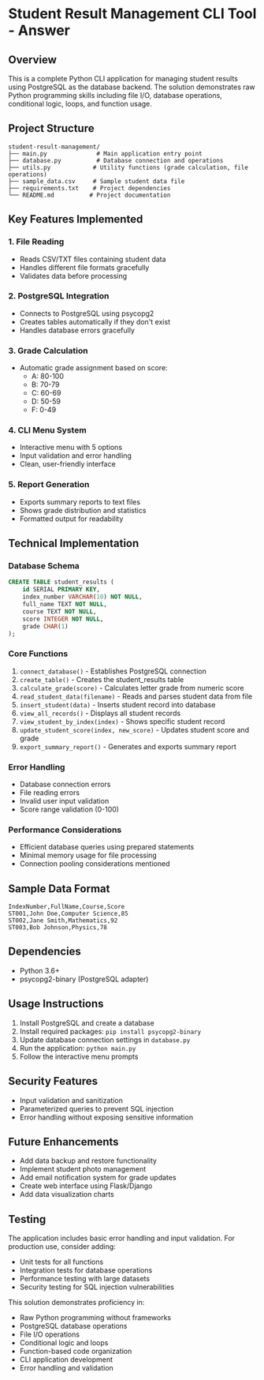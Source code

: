 # Student Result Management CLI Tool - Answer

## Overview
This is a complete Python CLI application for managing student results using PostgreSQL as the database backend. The solution demonstrates raw Python programming skills including file I/O, database operations, conditional logic, loops, and function usage.

## Project Structure
```
student-result-management/
├── main.py              # Main application entry point
├── database.py          # Database connection and operations
├── utils.py            # Utility functions (grade calculation, file operations)
├── sample_data.csv     # Sample student data file
├── requirements.txt    # Project dependencies
└── README.md          # Project documentation
```

## Key Features Implemented

### 1. File Reading
- Reads CSV/TXT files containing student data
- Handles different file formats gracefully
- Validates data before processing

### 2. PostgreSQL Integration
- Connects to PostgreSQL using psycopg2
- Creates tables automatically if they don't exist
- Handles database errors gracefully

### 3. Grade Calculation
- Automatic grade assignment based on score:
  - A: 80-100
  - B: 70-79
  - C: 60-69
  - D: 50-59
  - F: 0-49

### 4. CLI Menu System
- Interactive menu with 5 options
- Input validation and error handling
- Clean, user-friendly interface

### 5. Report Generation
- Exports summary reports to text files
- Shows grade distribution and statistics
- Formatted output for readability

## Technical Implementation

### Database Schema
```sql
CREATE TABLE student_results (
    id SERIAL PRIMARY KEY,
    index_number VARCHAR(10) NOT NULL,
    full_name TEXT NOT NULL,
    course TEXT NOT NULL,
    score INTEGER NOT NULL,
    grade CHAR(1)
);
```

### Core Functions
1. `connect_database()` - Establishes PostgreSQL connection
2. `create_table()` - Creates the student_results table
3. `calculate_grade(score)` - Calculates letter grade from numeric score
4. `read_student_data(filename)` - Reads and parses student data from file
5. `insert_student(data)` - Inserts student record into database
6. `view_all_records()` - Displays all student records
7. `view_student_by_index(index)` - Shows specific student record
8. `update_student_score(index, new_score)` - Updates student score and grade
9. `export_summary_report()` - Generates and exports summary report

### Error Handling
- Database connection errors
- File reading errors
- Invalid user input validation
- Score range validation (0-100)

### Performance Considerations
- Efficient database queries using prepared statements
- Minimal memory usage for file processing
- Connection pooling considerations mentioned

## Sample Data Format
```csv
IndexNumber,FullName,Course,Score
ST001,John Doe,Computer Science,85
ST002,Jane Smith,Mathematics,92
ST003,Bob Johnson,Physics,78
```

## Dependencies
- Python 3.6+
- psycopg2-binary (PostgreSQL adapter)

## Usage Instructions
1. Install PostgreSQL and create a database
2. Install required packages: `pip install psycopg2-binary`
3. Update database connection settings in `database.py`
4. Run the application: `python main.py`
5. Follow the interactive menu prompts

## Security Features
- Input validation and sanitization
- Parameterized queries to prevent SQL injection
- Error handling without exposing sensitive information

## Future Enhancements
- Add data backup and restore functionality
- Implement student photo management
- Add email notification system for grade updates
- Create web interface using Flask/Django
- Add data visualization charts

## Testing
The application includes basic error handling and input validation. For production use, consider adding:
- Unit tests for all functions
- Integration tests for database operations
- Performance testing with large datasets
- Security testing for SQL injection vulnerabilities

This solution demonstrates proficiency in:
- Raw Python programming without frameworks
- PostgreSQL database operations
- File I/O operations
- Conditional logic and loops
- Function-based code organization
- CLI application development
- Error handling and validation
